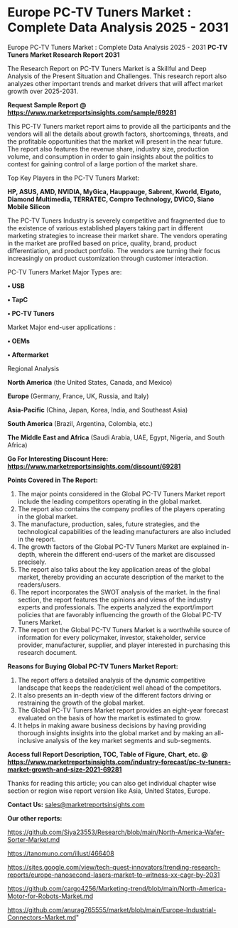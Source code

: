# Europe PC-TV Tuners Market : Complete Data Analysis 2025 - 2031
Europe PC-TV Tuners Market : Complete Data Analysis 2025 - 2031
<strong>PC-TV Tuners Market Research Report 2031</strong>

The Research Report on PC-TV Tuners Market is a Skillful and Deep Analysis of the Present Situation and Challenges. This research report also analyzes other important trends and market drivers that will affect market growth over 2025-2031.

<strong>Request Sample Report @ <a href=https://www.marketreportsinsights.com/sample/69281>https://www.marketreportsinsights.com/sample/69281</a></strong>

This PC-TV Tuners market report aims to provide all the participants and the vendors will all the details about growth factors, shortcomings, threats, and the profitable opportunities that the market will present in the near future. The report also features the revenue share, industry size, production volume, and consumption in order to gain insights about the politics to contest for gaining control of a large portion of the market share.

Top Key Players in the PC-TV Tuners Market:

<strong>HP, ASUS, AMD, NVIDIA, MyGica, Hauppauge, Sabrent, Kworld, Elgato, Diamond Multimedia, TERRATEC, Compro Technology, DViCO, Siano Mobile Silicon</strong>

The PC-TV Tuners Industry is severely competitive and fragmented due to the existence of various established players taking part in different marketing strategies to increase their market share. The vendors operating in the market are profiled based on price, quality, brand, product differentiation, and product portfolio. The vendors are turning their focus increasingly on product customization through customer interaction.

PC-TV Tuners Market Major Types are:

<strong>• USB

• TapC

• PC-TV Tuners</strong>

Market Major end-user applications :

<strong>• OEMs

• Aftermarket</strong>

Regional Analysis

</u><strong><b>North America</b></strong> (the United States, Canada, and Mexico)

<strong><b>Europe </b></strong>(Germany, France, UK, Russia, and Italy)

<strong><b>Asia-Pacific</b></strong> (China, Japan, Korea, India, and Southeast Asia)

<strong><b>South America</b></strong> (Brazil, Argentina, Colombia, etc.)

<strong><b>The Middle East and Africa</b></strong> (Saudi Arabia, UAE, Egypt, Nigeria, and South Africa)

<strong>Go For Interesting Discount Here: <a href=https://www.marketreportsinsights.com/discount/69281>https://www.marketreportsinsights.com/discount/69281</a></strong>

<strong>Points Covered in The Report:</strong>
<ol>
  <li>The major points considered in the Global PC-TV Tuners Market report include the leading competitors operating in the global market.</li>
  <li>The report also contains the company profiles of the players operating in the global market.</li>
  <li>The manufacture, production, sales, future strategies, and the technological capabilities of the leading manufacturers are also included in the report.</li>
  <li>The growth factors of the Global PC-TV Tuners Market are explained in-depth, wherein the different end-users of the market are discussed precisely.</li>
  <li>The report also talks about the key application areas of the global market, thereby providing an accurate description of the market to the readers/users.</li>
  <li>The report incorporates the SWOT analysis of the market. In the final section, the report features the opinions and views of the industry experts and professionals. The experts analyzed the export/import policies that are favorably influencing the growth of the Global PC-TV Tuners Market.</li>
  <li>The report on the Global PC-TV Tuners Market is a worthwhile source of information for every policymaker, investor, stakeholder, service provider, manufacturer, supplier, and player interested in purchasing this research document.</li>
</ol>
<strong>Reasons for Buying Global PC-TV Tuners Market Report:</strong>

<ol>
  <li>The report offers a detailed analysis of the dynamic competitive landscape that keeps the reader/client well ahead of the competitors.</li>
  <li>It also presents an in-depth view of the different factors driving or restraining the growth of the global market.</li>
  <li>The Global PC-TV Tuners Market report provides an eight-year forecast evaluated on the basis of how the market is estimated to grow.</li>
  <li>It helps in making aware business decisions by having providing thorough insights insights into the global market and by making an all-inclusive analysis of the key market segments and sub-segments.</li>
</ol>
<strong>Access full Report Description, TOC, Table of Figure, Chart, etc. @ <a href=https://www.marketreportsinsights.com/industry-forecast/pc-tv-tuners-market-growth-and-size-2021-69281>https://www.marketreportsinsights.com/industry-forecast/pc-tv-tuners-market-growth-and-size-2021-69281</a></strong>


Thanks for reading this article; you can also get individual chapter wise section or region wise report version like Asia, United States, Europe.

<strong>Contact Us:</strong>
sales@marketreportsinsights.com

<strong>Our other reports:</strong>

<a href=https://github.com/Siya23553/Research/blob/main/North-America-Wafer-Sorter-Market.md>https://github.com/Siya23553/Research/blob/main/North-America-Wafer-Sorter-Market.md</a>

<a href=https://tanomuno.com/illust/466408>https://tanomuno.com/illust/466408</a>

<a href=https://sites.google.com/view/tech-quest-innovators/trending-research-reports/europe-nanosecond-lasers-market-to-witness-xx-cagr-by-2031>https://sites.google.com/view/tech-quest-innovators/trending-research-reports/europe-nanosecond-lasers-market-to-witness-xx-cagr-by-2031</a>

<a href=https://github.com/cargo4256/Marketing-trend/blob/main/North-America-Motor-for-Robots-Market.md>https://github.com/cargo4256/Marketing-trend/blob/main/North-America-Motor-for-Robots-Market.md</a>

<a href=https://github.com/anurag765555/market/blob/main/Europe-Industrial-Connectors-Market.md>https://github.com/anurag765555/market/blob/main/Europe-Industrial-Connectors-Market.md</a>"
